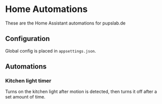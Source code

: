 ﻿# Home Automations

These are the Home Assistant automations for pupslab.de

## Configuration
Global config is placed in `appsettings.json`.

## Automations
### Kitchen light timer
Turns on the kitchen light after motion is detected, then turns it off after a set amount of time.